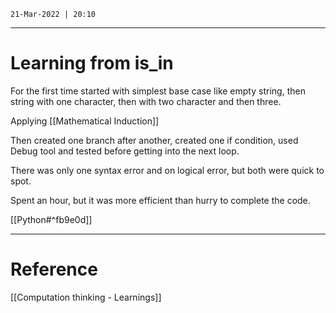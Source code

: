 `21-Mar-2022 | 20:10`


---
# Learning from is_in

For the first time started with simplest base case like empty string, then string with one character, then with two character and then three.

Applying [[Mathematical Induction]]

Then created one branch after another,  created one if condition, used Debug tool and tested before getting into the next loop.

There was only one syntax error and on logical error, but both were quick to spot.

Spent an hour, but it was more efficient than hurry to complete the code. 

[[Python#^fb9e0d]]


---
# Reference
[[Computation thinking - Learnings]]